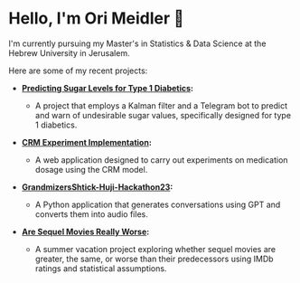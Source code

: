 # Hello, I'm Ori Meidler 👋

I'm currently pursuing my Master's in Statistics & Data Science at the Hebrew University in Jerusalem.

Here are some of my recent projects:

- **[Predicting Sugar Levels for Type 1 Diabetics](https://github.com/orineo1/predicting_sugar_level_T1D):**
  - A project that employs a Kalman filter and a Telegram bot to predict and warn of undesirable sugar values, specifically designed for type 1 diabetics.

- **[CRM Experiment Implementation](https://github.com/orineo1/CRM-Experiment-Implementation):**
  - A web application designed to carry out experiments on medication dosage using the CRM model.

- **[GrandmizersShtick-Huji-Hackathon23](https://github.com/AvivGelfand/GrandmizersShtick-Huji-Hackathon23):**
  - A Python application that generates conversations using GPT and converts them into audio files.

- **[Are Sequel Movies Really Worse](https://github.com/orineo1/Are-Sequel-Movies-Really-Worse-):**
  - A summer vacation project exploring whether sequel movies are greater, the same, or worse than their predecessors using IMDb ratings and statistical assumptions.
